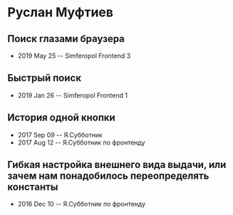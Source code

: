 # Руслан Муфтиев

## Поиск глазами браузера
- 2019 May 25 -- Simferopol Frontend 3    
## Быстрый поиск
- 2019 Jan 26 -- Simferopol Frontend 1    
## История одной кнопки
- 2017 Sep 09 -- Я.Субботник    
- 2017 Aug 12 -- Я.Субботник по фронтенду    
## Гибкая настройка внешнего вида выдачи, или зачем нам понадобилось переопределять константы
- 2016 Dec 10 -- Я.Субботник по фронтенду    
